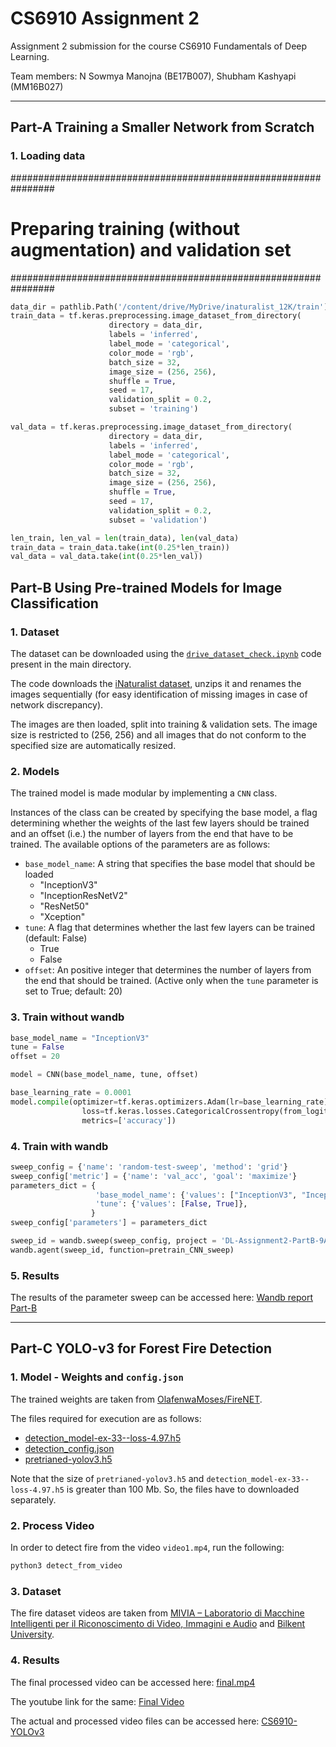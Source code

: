 # CS6910 Assignment 2
Assignment 2 submission for the course CS6910 Fundamentals of Deep Learning.  

Team members: N Sowmya Manojna (BE17B007), Shubham Kashyapi (MM16B027)

---
## Part-A Training a Smaller Network from Scratch
### 1. Loading data
################################################################
# Preparing training (without augmentation) and validation set 
################################################################
```python
data_dir = pathlib.Path('/content/drive/MyDrive/inaturalist_12K/train') # Set path to the right directory
train_data = tf.keras.preprocessing.image_dataset_from_directory(
                      directory = data_dir,
                      labels = 'inferred',  
                      label_mode = 'categorical',
                      color_mode = 'rgb',
                      batch_size = 32,
                      image_size = (256, 256),
                      shuffle = True,
                      seed = 17,
                      validation_split = 0.2,
                      subset = 'training')

val_data = tf.keras.preprocessing.image_dataset_from_directory(
                      directory = data_dir,
                      labels = 'inferred',  
                      label_mode = 'categorical',
                      color_mode = 'rgb',
                      batch_size = 32,
                      image_size = (256, 256),
                      shuffle = True,
                      seed = 17,
                      validation_split = 0.2,
                      subset = 'validation')

len_train, len_val = len(train_data), len(val_data)
train_data = train_data.take(int(0.25*len_train))
val_data = val_data.take(int(0.25*len_val))
```

## Part-B Using Pre-trained Models for Image Classification
### 1. Dataset
The dataset can be downloaded using the [`drive_dataset_check.ipynb`](https://github.com/sowmyamanojna/CS6910-Deep-Learning-Assignment-2/blob/main/drive_dataset_check.ipynb) code present in the main directory.

The code downloads the [iNaturalist dataset](https://github.com/sowmyamanojna/CS6910-Deep-Learning-Assignment-2/blob/main/drive_dataset_check.ipynb), unzips it and renames the images sequentially (for easy identification of missing images in case of network discrepancy).

The images are then loaded, split into training & validation sets. The image size is restricted to (256, 256) and all images that do not conform to the  specified size are automatically resized.

### 2. Models
The trained model is made modular by implementing a `CNN` class.  

Instances of the class can be created by specifying the base model, a flag determining whether the weights of the last few layers should be trained and an offset (i.e.) the number of layers from the end that have to be trained. The available options of the parameters are as follows:

- `base_model_name`: A string that specifies the base model that should be loaded
    + "InceptionV3"
    + "InceptionResNetV2"
    + "ResNet50"
    + "Xception"
- `tune`: A flag that determines whether the last few layers can be trained (default: False)
    + True
    + False
- `offset`: An positive integer that determines the number of layers from the end that should be trained. (Active only when the `tune` parameter is set to True; default: 20)

### 3. Train without wandb
```python
base_model_name = "InceptionV3"
tune = False
offset = 20

model = CNN(base_model_name, tune, offset)

base_learning_rate = 0.0001
model.compile(optimizer=tf.keras.optimizers.Adam(lr=base_learning_rate),
                loss=tf.keras.losses.CategoricalCrossentropy(from_logits=True),
                metrics=['accuracy'])
```

### 4. Train with wandb
```python
sweep_config = {'name': 'random-test-sweep', 'method': 'grid'}
sweep_config['metric'] = {'name': 'val_acc', 'goal': 'maximize'}
parameters_dict = {
                   'base_model_name': {'values': ["InceptionV3", "InceptionResNetV2", "ResNet50", "Xception"]},
                   'tune': {'values': [False, True]},
                  }
sweep_config['parameters'] = parameters_dict

sweep_id = wandb.sweep(sweep_config, project = 'DL-Assignment2-PartB-9April')
wandb.agent(sweep_id, function=pretrain_CNN_sweep)
```

### 5. Results
The results of the parameter sweep can be accessed here: [Wandb report Part-B](https://wandb.ai/cs6910-team/assignment-2/reports/CS6910-Assignment-2--Vmlldzo1NzQ1MTc#part-b-:-fine-tuning-a-pre-trained-model)

---
## Part-C YOLO-v3 for Forest Fire Detection
### 1. Model - Weights and `config.json`
The trained weights are taken from [OlafenwaMoses/FireNET](https://github.com/OlafenwaMoses/FireNET/).

The files required for execution are as follows:

- [detection_model-ex-33--loss-4.97.h5](https://github.com/OlafenwaMoses/FireNET/releases/download/v1.0/detection_model-ex-33--loss-4.97.h5)
- [detection_config.json](https://github.com/OlafenwaMoses/FireNET/releases/download/v1.0/detection_config.json)
- [pretrianed-yolov3.h5](https://github.com/OlafenwaMoses/ImageAI/releases/download/essential-v4/pretrained-yolov3.h5)

Note that the size of `pretrianed-yolov3.h5` and `detection_model-ex-33--loss-4.97.h5` is greater than 100 Mb. So, the files have to downloaded separately.

### 2. Process Video
In order to detect fire from the video `video1.mp4`, run the following:
```python
python3 detect_from_video
```


### 3. Dataset
The fire dataset videos are taken from [MIVIA – Laboratorio di Macchine Intelligenti per il Riconoscimento di Video, Immagini e Audio](https://mivia.unisa.it/datasets/video-analysis-datasets/fire-detection-dataset/) and [Bilkent University](http://signal.ee.bilkent.edu.tr/VisiFire/).  


### 4. Results
The final processed video can be accessed here: [final.mp4](https://github.com/sowmyamanojna/CS6910-Deep-Learning-Assignment-2/blob/main/Part-C/final.mp4)

The youtube link for the same: [Final Video](https://www.youtube.com/watch?v=W7NxfqgGzAE)

The actual and processed video files can be accessed here: [CS6910-YOLOv3](https://drive.google.com/drive/folders/1PP5FhP5_MpRucv7xq-RVAYLalWfyJNH1?usp=sharing)
